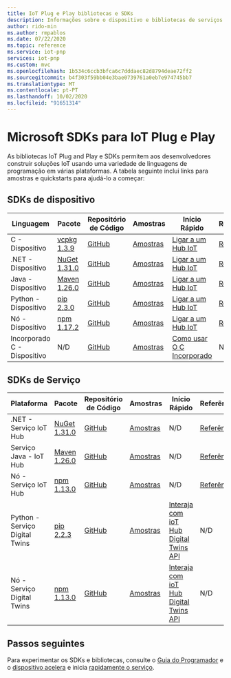 ```yaml
---
title: IoT Plug e Play bibliotecas e SDKs
description: Informações sobre o dispositivo e bibliotecas de serviços disponíveis para o desenvolvimento de soluções IoT Plug e Play.
author: rido-min
ms.author: rmpablos
ms.date: 07/22/2020
ms.topic: reference
ms.service: iot-pnp
services: iot-pnp
ms.custom: mvc
ms.openlocfilehash: 1b534c6ccb3bfca6c7dddaec82d8794deae72ff2
ms.sourcegitcommit: b4f303f59bb04e3bae0739761a0eb7e974745bb7
ms.translationtype: MT
ms.contentlocale: pt-PT
ms.lasthandoff: 10/02/2020
ms.locfileid: "91651314"
---
```

# <a name="microsoft-sdks-for-iot-plug-and-play"></a>Microsoft SDKs para IoT Plug e Play

As bibliotecas IoT Plug and Play e SDKs permitem aos desenvolvedores construir soluções IoT usando uma variedade de linguagens de programação em várias plataformas. A tabela seguinte inclui links para amostras e quickstarts para ajudá-lo a começar:

## <a name="device-sdks"></a>SDKs de dispositivo

| Linguagem | Pacote | Repositório de Código | Amostras | Início Rápido | Referência |
|---|---|---|---|---|---|
| C - Dispositivo | [vcpkg 1.3.9](https://github.com/Azure/azure-iot-sdk-c/blob/master/doc/setting_up_vcpkg.md) | [GitHub](https://github.com/Azure/azure-iot-sdk-c) | [Amostras](https://github.com/Azure/azure-iot-sdk-c/tree/master/iothub_client/samples/pnp) | [Ligar a um Hub IoT](quickstart-connect-device-c.md) | [Referência](https://docs.microsoft.com/azure/iot-hub/iot-c-sdk-ref/) |
| .NET - Dispositivo | [NuGet 1.31.0](https://www.nuget.org/packages/Microsoft.Azure.Devices.Client) | [GitHub](https://github.com/Azure/azure-iot-sdk-csharp/tree/master/) | [Amostras](https://github.com/Azure-Samples/azure-iot-samples-csharp/tree/master/iot-hub/Samples/device/PnpDeviceSamples) | [Ligar a um Hub IoT](quickstart-connect-device-csharp.md) | [Referência](https://docs.microsoft.com/dotnet/api/microsoft.azure.devices.client?view=azure-dotnet&preserve-view=true) |
| Java - Dispositivo | [Maven 1.26.0](https://mvnrepository.com/artifact/com.microsoft.azure.sdk.iot/iot-device-client) | [GitHub](https://github.com/Azure/azure-iot-sdk-java/tree/master/) | [Amostras](https://github.com/Azure/azure-iot-sdk-java/tree/master/device/iot-device-samples/pnp-device-sample) | [Ligar a um Hub IoT](quickstart-connect-device-java.md) | [Referência](https://docs.microsoft.com/java/api/com.microsoft.azure.sdk.iot.device?view=azure-java-stable&preserve-view=true) |
| Python - Dispositivo | [pip 2.3.0](https://pypi.org/project/azure-iot-device/) | [GitHub](https://github.com/Azure/azure-iot-sdk-python/tree/master/) | [Amostras](https://github.com/Azure/azure-iot-sdk-python/tree/master/azure-iot-device/samples/pnp) | [Ligar a um Hub IoT](quickstart-connect-device-python.md) | [Referência](https://docs.microsoft.com/python/api/azure-iot-device/azure.iot.device?view=azure-python&preserve-view=true) |
| Nó - Dispositivo | [npm 1.17.2](https://www.npmjs.com/package/azure-iot-device)  | [GitHub](https://github.com/Azure/azure-iot-sdk-node/tree/master/) | [Amostras](https://github.com/Azure/azure-iot-sdk-node/tree/master/device/samples/pnp) | [Ligar a um Hub IoT](quickstart-connect-device-node.md) | [Referência](https://docs.microsoft.com/javascript/api/azure-iot-device/?view=azure-node-latest&preserve-view=true) |
| Incorporado C - Dispositivo | N/D | [GitHub](https://github.com/Azure/azure-sdk-for-c/)| [Amostras](howto-use-embedded-c.md#samples) | [Como usar O C Incorporado](howto-use-embedded-c.md) | N/D

## <a name="service-sdks"></a>SDKs de Serviço

| Plataforma  | Pacote | Repositório de Código | Amostras | Início Rápido | Referência |
|---|---|---|---|---|---|
| .NET - Serviço IoT Hub | [NuGet 1.31.0](https://www.nuget.org/packages/Microsoft.Azure.Devices ) | [GitHub](https://github.com/Azure/azure-iot-sdk-csharp) | [Amostras](https://github.com/Azure-Samples/azure-iot-samples-csharp/tree/master/iot-hub/Samples/service/PnpServiceSamples) | N/D | [Referência](https://docs.microsoft.com/dotnet/api/microsoft.azure.devices?view=azure-dotnet&preserve-view=true) |
| Serviço Java - IoT Hub | [Maven 1.26.0](https://mvnrepository.com/artifact/com.microsoft.azure.sdk.iot/iot-service-client/1.26.0) | [GitHub](https://github.com/Azure/azure-iot-sdk-java) | [Amostras](https://github.com/Azure/azure-iot-sdk-java/tree/master/service/iot-service-samples/pnp-service-sample) | N/D | [Referência](https://docs.microsoft.com/java/api/com.microsoft.azure.sdk.iot.service?view=azure-java-stable&preserve-view=true) |
| Nó - Serviço IoT Hub | [npm 1.13.0](https://www.npmjs.com/package/azure-iothub) | [GitHub](https://github.com/Azure/azure-iot-sdk-node) | [Amostras](https://github.com/Azure/azure-iot-sdk-node/tree/master/service/samples) | N/D | [Referência](https://docs.microsoft.com/javascript/api/azure-iothub/?view=azure-node-latest&preserve-view=true) |
| Python - Serviço Digital Twins | [pip 2.2.3](https://pypi.org/project/azure-iot-hub) | [GitHub](https://github.com/Azure/azure-iot-sdk-python) | [Amostras](https://github.com/Azure/azure-iot-sdk-python/tree/master/azure-iot-hub/samples) | [Interaja com ioT Hub Digital Twins API](quickstart-service-python.md) | N/D |
| Nó - Serviço Digital Twins | [npm 1.13.0](https://www.npmjs.com/package/azure-iot-digitaltwins-service) | [GitHub](https://github.com/Azure/azure-iot-sdk-node) | [Amostras](https://github.com/Azure/azure-iot-sdk-node/tree/master/service/samples/javascript) | [Interaja com ioT Hub Digital Twins API](quickstart-service-node.md) | N/D |

## <a name="next-steps"></a>Passos seguintes

Para experimentar os SDKs e bibliotecas, consulte o  [Guia do Programador](concepts-developer-guide-device-csharp.md) e o [dispositivo acelera](quickstart-connect-device-c.md) e inicia [rapidamente o serviço](quickstart-service-node.md).

